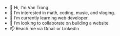 - 👋 Hi, I’m Van Trong.
- 👀 I’m interested in math, coding, music, and vloging.
- 🌱 I’m currently learning web developer.
- 💞️ I’m looking to collaborate on building a website.
- 📫 Reach me via Gmail or LinkedIn

<!---
vantrongho/vantrongho is a ✨ special ✨ repository because its `README.md` (this file) appears on your GitHub profile.
You can click the Preview link to take a look at your changes.
--->
